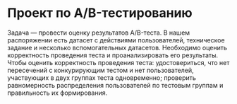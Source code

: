 # Проект по А/B-тестированию
Задача — провести оценку результатов A/B-теста. В нашем распоряжении есть датасет с действиями пользователей, техническое задание и несколько вспомогательных датасетов.
Необходимо оценить корректность проведения теста и проанализировать его результаты.
Чтобы оценить корректность проведения теста:
удостовериться, что нет пересечений с конкурирующим тестом и нет пользователей, участвующих в двух группах теста одновременно;
проверить равномерность распределения пользователей по тестовым группам и правильность их формирования.
